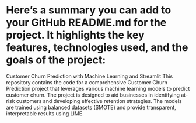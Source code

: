 # Here’s a summary you can add to your GitHub README.md for the project. It highlights the key features, technologies used, and the goals of the project:

Customer Churn Prediction with Machine Learning and Streamlit
This repository contains the code for a comprehensive Customer Churn Prediction project that leverages various machine learning models to predict customer churn. The project is designed to aid businesses in identifying at-risk customers and developing effective retention strategies. The models are trained using balanced datasets (SMOTE) and provide transparent, interpretable results using LIME.
